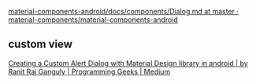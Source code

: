 [material-components-android/docs/components/Dialog.md at master · material-components/material-components-android](https://github.com/material-components/material-components-android/blob/master/docs/components/Dialog.md)
## custom view
[Creating a Custom Alert Dialog with Material Design library in android | by Ranit Raj Ganguly | Programming Geeks | Medium](https://medium.com/android-dev-hacks/creating-a-custom-alert-dialog-with-material-design-library-in-android-f382bb23a6a8)